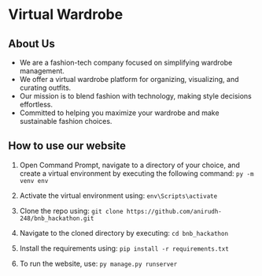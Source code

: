# Virtual Wardrobe

## About Us
* We are a fashion-tech company focused on simplifying wardrobe management.
* We offer a virtual wardrobe platform for organizing, visualizing, and curating outfits.
* Our mission is to blend fashion with technology, making style decisions effortless.
* Committed to helping you maximize your wardrobe and make sustainable fashion choices.

## How to use our website
1) Open Command Prompt, navigate to a directory of your choice, and create a virtual environment by executing the following command: ```py -m venv env```

3) Activate the virtual environment using: ```env\Scripts\activate```

4) Clone the repo using: ```git clone https://github.com/anirudh-248/bnb_hackathon.git```

5) Navigate to the cloned directory by executing: ```cd bnb_hackathon```

6) Install the requirements using: ```pip install -r requirements.txt```

7) To run the website, use: ```py manage.py runserver```
